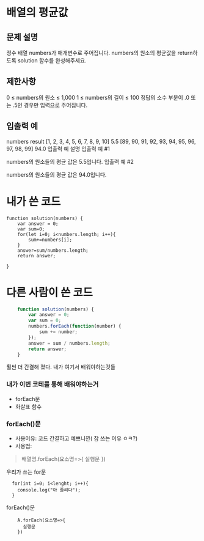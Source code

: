 # 배열의 평균값

## 문제 설명
정수 배열 numbers가 매개변수로 주어집니다. numbers의 원소의 평균값을 return하도록 solution 함수를 완성해주세요.

## 제한사항
0 ≤ numbers의 원소 ≤ 1,000
1 ≤ numbers의 길이 ≤ 100
정답의 소수 부분이 .0 또는 .5인 경우만 입력으로 주어집니다.
## 입출력 예
numbers	result
[1, 2, 3, 4, 5, 6, 7, 8, 9, 10]	5.5
[89, 90, 91, 92, 93, 94, 95, 96, 97, 98, 99]	94.0
입출력 예 설명
입출력 예 #1

numbers의 원소들의 평균 값은 5.5입니다.
입출력 예 #2

numbers의 원소들의 평균 값은 94.0입니다.


# 내가 쓴 코드

    function solution(numbers) {
        var answer = 0;
        var sum=0;
        for(let i=0; i<numbers.length; i++){
            sum+=numbers[i];
        }
        answer=sum/numbers.length;
        return answer;
        
    }


# 다른 사람이 쓴 코드 

``` javascript
    function solution(numbers) {
        var answer = 0;
        var sum = 0;
        numbers.forEach(function(number) {
            sum += number;
        });
        answer = sum / numbers.length;
        return answer;
    }
```

훨씬 더 간결해 졌다. 내가 여기서 배워야하는것들

### 내가 이번 코테를 통해 배워야하는거

+ forEach문
+ 화살표 함수

### forEach()문

+  사용이유: 코드 간결하고 예쁘니깐( 참 쓰는 이유 ㅇㅋ?)
+ 사용법: 

>  배열명.forEach(요소명=>{
          실행문
        })

우리가 쓰는 for문

      for(int i=0; i<lenght; i++){
        console.log("아 졸리다");
      }


forEach()문

        A.forEach(요소명=>{
          실행문
        })

